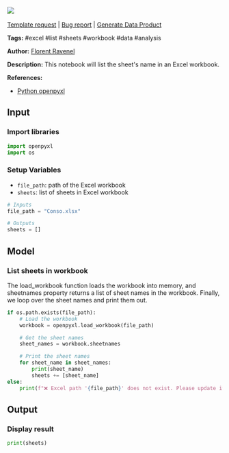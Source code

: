 <a href="https://app.naas.ai/user-redirect/naas/downloader?url=https://raw.githubusercontent.com/jupyter-naas/awesome-notebooks/master/Excel/Excel_List_sheets_in_workbook.ipynb" target="_parent"><img src="https://naasai-public.s3.eu-west-3.amazonaws.com/Open_in_Naas_Lab.svg"/></a><br><br><a href="https://github.com/jupyter-naas/awesome-notebooks/issues/new?assignees=&labels=&template=template-request.md&title=Tool+-+Action+of+the+notebook+">Template request</a> | <a href="https://github.com/jupyter-naas/awesome-notebooks/issues/new?assignees=&labels=bug&template=bug_report.md&title=Excel+-+List+sheets+in+workbook:+Error+short+description">Bug report</a> | <a href="https://app.naas.ai/user-redirect/naas/downloader?url=https://raw.githubusercontent.com/jupyter-naas/awesome-notebooks/master/Naas/Naas_Start_data_product.ipynb" target="_parent">Generate Data Product</a>

**Tags:** #excel #list #sheets #workbook #data #analysis

**Author:** [Florent Ravenel](http://linkedin.com/in/florent-ravenel)

**Description:** This notebook will list the sheet's name in an Excel workbook.

**References:**
- [Python openpyxl](https://openpyxl.readthedocs.io/en/stable/)

## Input

### Import libraries


```python
import openpyxl
import os
```

### Setup Variables
- `file_path`: path of the Excel workbook
- `sheets`: list of sheets in Excel workbook


```python
# Inputs
file_path = "Conso.xlsx"

# Outputs
sheets = []
```

## Model

### List sheets in workbook
The load_workbook function loads the workbook into memory, and sheetnames property returns a list of sheet names in the workbook. Finally, we loop over the sheet names and print them out.


```python
if os.path.exists(file_path):
    # Load the workbook
    workbook = openpyxl.load_workbook(file_path)

    # Get the sheet names
    sheet_names = workbook.sheetnames

    # Print the sheet names
    for sheet_name in sheet_names:
        print(sheet_name)
        sheets += [sheet_name]
else:
    print(f"❌ Excel path '{file_path}' does not exist. Please update it on your variables.")
```

## Output

### Display result


```python
print(sheets)
```

 
